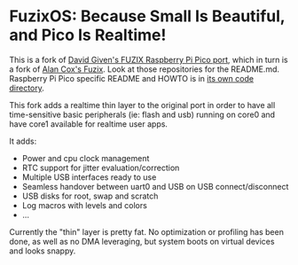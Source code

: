 # FuzixOS: Because Small Is Beautiful, and Pico Is Realtime!

This is a fork of [David Given's FUZIX Raspberry Pi Pico port](https://github.com/davidgiven/FUZIX), which in turn is a fork of [Alan Cox's Fuzix](https://github.com/EtchedPixels/FUZIX).
Look at those repositories for the README.md. Raspberry Pi Pico specific README and HOWTO is in [its own code directory](https://github.com/mfp20/FUZIX/tree/rpipico/Kernel/platform-rpipico_rt).

This fork adds a realtime thin layer to the original port in order to have all time-sensitive basic peripherals (ie: flash and usb) running on core0 and have core1 available for realtime user apps.

It adds:
* Power and cpu clock management
* RTC support for jitter evaluation/correction
* Multiple USB interfaces ready to use
* Seamless handover between uart0 and USB on USB connect/disconnect
* USB disks for root, swap and scratch
* Log macros with levels and colors
* ...

Currently the "thin" layer is pretty fat. No optimization or profiling has been done, as well as no DMA leveraging, but system boots on virtual devices and looks snappy.

